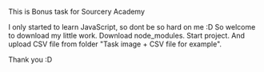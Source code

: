 This is Bonus task for Sourcery Academy

I only started to learn JavaScript, so dont be so hard on me :D
So welcome to download my little work.
Download node_modules.
Start project.
And upload CSV file from folder "Task image + CSV file for example".

Thank you :D
